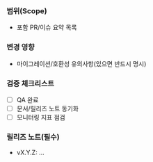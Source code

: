 ### 범위(Scope)
- 포함 PR/이슈 요약 목록

### 변경 영향
- 마이그레이션/호환성 유의사항(있으면 반드시 명시)

### 검증 체크리스트
- [ ] QA 완료
- [ ] 문서/릴리즈 노트 동기화
- [ ] 모니터링 지표 점검

### 릴리즈 노트(필수)
- vX.Y.Z: …
